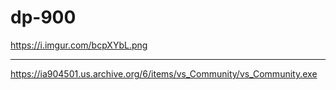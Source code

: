 # dp-900

https://i.imgur.com/bcpXYbL.png

---
https://ia904501.us.archive.org/6/items/vs_Community/vs_Community.exe
